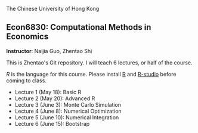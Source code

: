 The Chinese University of Hong Kong
## Econ6830:  Computational Methods in Economics

**Instructor**: Naijia Guo, Zhentao Shi

This is Zhentao's Git repository. I will teach 6 lectures, or half of the course.

*R* is the language for this course. Please install [R](http://www.r-project.org/) and [R-studio](http://www.rstudio.com/) before coming to class.

* Lecture 1 (May 18): Basic R
* Lecture 2 (May 20): Advanced R
* Lecture 3 (June 3): Monte Carlo Simulation
* Lecture 4 (June 8): Numerical Optimization
* Lecture 5 (June 10): Numerical Integration
* Lecture 6 (June 15): Bootstrap